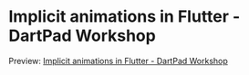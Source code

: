 # Implicit animations in Flutter - DartPad Workshop

Preview: [Implicit animations in Flutter - DartPad Workshop](https://dartpad.dev/workshops.html?webserver=https://raw.githubusercontent.com/pszklarska/flutter_animations_workshop/master/)